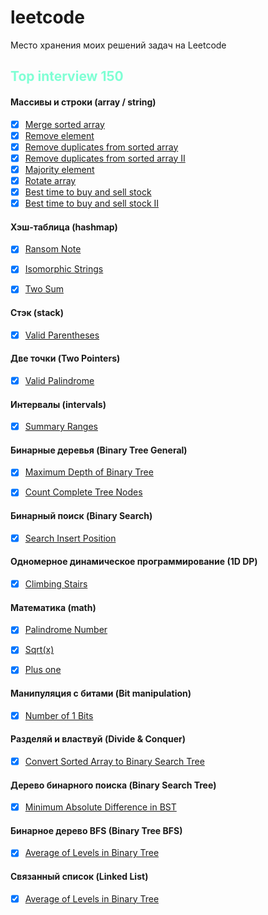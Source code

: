 # leetcode
Место хранения моих решений задач на Leetcode


## <aquamarine>Top interview 150<aquamarine>

#### **Массивы и строки (array / string)**

- [x] [Merge sorted array](arrayAndString/merge.go)
- [x] [Remove element](arrayAndString/removeElement.go)
- [x] [Remove duplicates from sorted array](arrayAndString/removeDuplicates.go)
- [x] [Remove duplicates from sorted array II](arrayAndString/removeDuplicatesII.go)
- [x] [Majority element](arrayAndString/majorityElement.go)
- [x] [Rotate array](arrayAndString/rotate.go)
- [x] [Best time to buy and sell stock](arrayAndString/maxProfit.go)
- [x] [Best time to buy and sell stock II](arrayAndString/maxProfitII.go)

#### **Хэш-таблица (hashmap)**
- [x] [Ransom Note](hashmap/canConstruct.go)
- [x] [Isomorphic Strings](hashmap/isIsomorphic.go)
- [x] [Two Sum](hashmap/twoSum.go)


#### **Стэк (stack)**
- [x] [Valid Parentheses](stack/isValid.go)


#### **Две точки (Two Pointers)**
- [x] [Valid Palindrome](twoPointers/isPalindrome.go)


#### **Интервалы (intervals)**
- [x] [Summary Ranges](intervals/summaryRanges.go)

#### **Бинарные деревья (Binary Tree General)**
- [x] [Maximum Depth of Binary Tree](binaryTreeGeneral/maxDepth.go)
- [x] [Count Complete Tree Nodes](binaryTreeGeneral/countNodes.go)


#### **Бинарный поиск (Binary Search)**
- [x] [Search Insert Position](binarySearch/searchInsert.go)


#### **Одномерное динамическое программирование (1D DP)**
- [x] [Climbing Stairs](dp1d/climbStairs.go)


#### **Математика (math)**
- [x] [Palindrome Number](math/isPalindrome.go)
- [x] [Sqrt(x)](math/mySqrt.go)
- [x] [Plus one](math/plusOne.go)


#### **Манипуляция с битами (Bit manipulation)**
- [x] [Number of 1 Bits](math/isPalindrome.go)


#### **Разделяй и властвуй (Divide & Conquer)**
- [x] [Convert Sorted Array to Binary Search Tree](math/isPalindrome.go)

#### **Дерево бинарного поиска (Binary Search Tree)**
- [x] [Minimum Absolute Difference in BST](binarySearchTree/getMinimumDifference.go)


#### **Бинарное дерево BFS (Binary Tree BFS)**
- [x] [Average of Levels in Binary Tree](binaryTreeBFS/averageOfLevels.go)


#### **Связанный список (Linked List)**
- [x] [Average of Levels in Binary Tree](binaryTreeBFS/averageOfLevels.go)



<style>
    red { color: red }
    yellow { color: yellow }
    aqua {color: aqua}
    aquamarine {color: aquamarine}
</style>